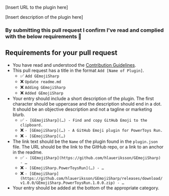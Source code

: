 <!-- Please fill in the below placeholders -->

[Insert URL to the plugin here]

[Insert description of the plugin here]

### By submitting this pull request I confirm I've read and complied with the below requirements 🖖

## Requirements for your pull request

- You have read and understood the [Contribution Guidelines](https://github.com/hlaueriksson/awesome-powertoys-run-plugins/blob/main/contributing.md).
- This pull request has a title in the format `Add [Name of Plugin]`.
  - ✅ `Add GEmojiSharp`
  - ❌ `Update readme.md`
  - ❌ `Adding GEmojiSharp`
  - ❌ `Added GEmojiSharp`
- Your entry should include a short description of the plugin. The first character should be uppercase and the description should end in a dot. It should be an objective description and not a tagline or marketing blurb.
  - ✅ `- [GEmojiSharp](…) - Find and copy GitHub Emoji to the clipboard.`
  - ❌ `- [GEmojiSharp](…) - A GitHub Emoji plugin for PowerToys Run.`
  - ❌ `- [GEmojiSharp](…)`
- The link text should be the `Name` of the plugin found in the `plugin.json` file. The URL should be the link to the GitHub repo, or a link to an anchor in the readme.
  - ✅ `- [GEmojiSharp](https://github.com/hlaueriksson/GEmojiSharp) - …`
  - ❌ `- [GEmojiSharp.PowerToysRun](…) - …`
  - ❌ `- [GEmojiSharp](https://github.com/hlaueriksson/GEmojiSharp/releases/download/v1.0.0/GEmojiSharp.PowerToysRun.1.0.0.zip) - …`
- Your entry should be added at the bottom of the appropriate category.

